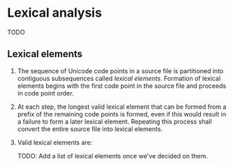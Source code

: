 # Lexical analysis

<!--
Part of the Carbon Language project, under the Apache License v2.0 with LLVM
Exceptions. See /LICENSE for license information.
SPDX-License-Identifier: Apache-2.0 WITH LLVM-exception
-->

TODO

## Lexical elements

1.  The sequence of Unicode code points in a source file is partitioned into
    contiguous subsequences called _lexical elements_. Formation of lexical
    elements begins with the first code point in the source file and proceeds in
    code point order.

2.  At each step, the longest valid lexical element that can be formed from a
    prefix of the remaining code points is formed, even if this would result in
    a failure to form a later lexical element. Repeating this process shall
    convert the entire source file into lexical elements.

3.  Valid lexical elements are:

    TODO: Add a list of lexical elements once we've decided on them.
